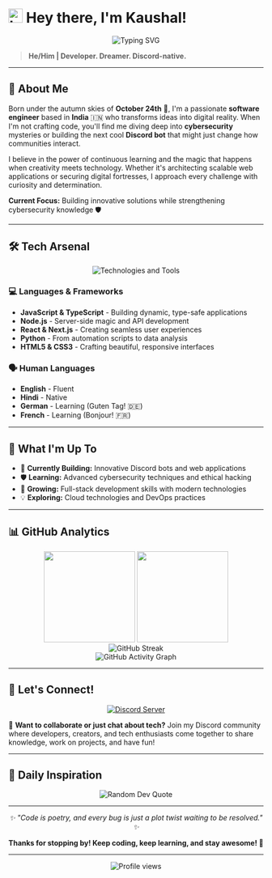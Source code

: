 
# <img src="https://user-images.githubusercontent.com/1303154/88677602-1635ba80-d120-11ea-84d8-d263ba5fc3c0.gif" width="28px" alt="hi"> Hey there, I'm **Kaushal**!

<div align="center">
  <img src="https://readme-typing-svg.herokuapp.com?font=Fira+Code&pause=1000&color=F7931E&center=true&vCenter=true&width=435&lines=Full-Stack+Developer;Cybersecurity+Enthusiast;Discord+Bot+Creator;Always+Learning+%F0%9F%9A%80" alt="Typing SVG" />
</div>

> **He/Him | Developer. Dreamer. Discord-native.**

---

## 🚀 About Me

Born under the autumn skies of **October 24th** 🍂, I'm a passionate **software engineer** based in **India** 🇮🇳 who transforms ideas into digital reality. When I'm not crafting code, you'll find me diving deep into **cybersecurity** mysteries or building the next cool **Discord bot** that might just change how communities interact.

I believe in the power of continuous learning and the magic that happens when creativity meets technology. Whether it's architecting scalable web applications or securing digital fortresses, I approach every challenge with curiosity and determination.

**Current Focus:** Building innovative solutions while strengthening cybersecurity knowledge 🛡️

---

## 🛠️ Tech Arsenal

<div align="center">
  <img src="https://skillicons.dev/icons?i=discord,vscode,html,css,js,ts,nodejs,mongodb,express,react,next,cloudflare,git,github,linux" alt="Technologies and Tools" />
</div>

### 💻 Languages & Frameworks
- **JavaScript & TypeScript** - Building dynamic, type-safe applications
- **Node.js** - Server-side magic and API development
- **React & Next.js** - Creating seamless user experiences
- **Python** - From automation scripts to data analysis
- **HTML5 & CSS3** - Crafting beautiful, responsive interfaces

### 🗣️ Human Languages
- **English** - Fluent
- **Hindi** - Native
- **German** - Learning (Guten Tag! 🇩🇪)
- **French** - Learning (Bonjour! 🇫🇷)

---

## 🎯 What I'm Up To

- 🔨 **Currently Building:** Innovative Discord bots and web applications
- 🛡️ **Learning:** Advanced cybersecurity techniques and ethical hacking
- 🌱 **Growing:** Full-stack development skills with modern technologies
- 💡 **Exploring:** Cloud technologies and DevOps practices

---

## 📊 GitHub Analytics

<div align="center">
  <img height="180em" src="https://github-readme-stats.vercel.app/api?username=Kaushall44&show_icons=true&theme=radical&include_all_commits=true&count_private=true"/>
  <img height="180em" src="https://github-readme-stats.vercel.app/api/top-langs/?username=Kaushall44&layout=compact&langs_count=8&theme=radical"/>
</div>

<div align="center">
  <img src="https://streak-stats.demolab.com?user=Kaushall44&theme=radical" alt="GitHub Streak" />
</div>

<div align="center">
  <img src="https://github-readme-activity-graph.vercel.app/graph?username=Kaushall44&theme=radical" alt="GitHub Activity Graph" />
</div>

---

## 🤝 Let's Connect!

<div align="center">
  
[![Discord Server](https://img.shields.io/badge/Join%20My%20Discord-7289DA?style=for-the-badge&logo=discord&logoColor=white)](https://discord.gg/2V9SdJSGQw)

</div>

💬 **Want to collaborate or just chat about tech?** Join my Discord community where developers, creators, and tech enthusiasts come together to share knowledge, work on projects, and have fun!

---

## 💭 Daily Inspiration

<div align="center">
  <img src="https://quotes-github-readme.vercel.app/api?type=horizontal&theme=radical" alt="Random Dev Quote" />
</div>

---

<div align="center">
  <i>✨ "Code is poetry, and every bug is just a plot twist waiting to be resolved." ✨</i>
  
  **Thanks for stopping by! Keep coding, keep learning, and stay awesome! 🚀**
</div>

---

<div align="center">
  <img src="https://komarev.com/ghpvc/?username=eldarionn&color=blueviolet&style=flat-square&label=Profile+Views" alt="Profile views" />
</div>